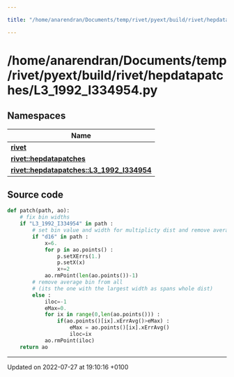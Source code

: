 ```yaml
---

title: "/home/anarendran/Documents/temp/rivet/pyext/build/rivet/hepdatapatches/L3_1992_I334954.py"

---
```


# /home/anarendran/Documents/temp/rivet/pyext/build/rivet/hepdatapatches/L3_1992_I334954.py



## Namespaces

| Name           |
| -------------- |
| **[rivet](http://example.org/namespaces/namespacerivet/)**  |
| **[rivet::hepdatapatches](http://example.org/namespaces/namespacerivet_1_1hepdatapatches/)**  |
| **[rivet::hepdatapatches::L3_1992_I334954](http://example.org/namespaces/namespacerivet_1_1hepdatapatches_1_1l3__1992__i334954/)**  |




## Source code

```python
def patch(path, ao):
    # fix bin widths
    if "L3_1992_I334954" in path :
        # set bin value and width for multiplicty dist and remove average bin
        if "d16" in path :
            x=6.
            for p in ao.points() :
                p.setXErrs(1.)
                p.setX(x)
                x+=2
            ao.rmPoint(len(ao.points())-1)
        # remove average bin from all
        # (its the one with the largest width as spans whole dist)
        else :
            iloc=-1
            eMax=0.
            for ix in range(0,len(ao.points())) :
                if(ao.points()[ix].xErrAvg()>eMax) :
                    eMax = ao.points()[ix].xErrAvg()
                    iloc=ix
            ao.rmPoint(iloc)
    return ao
```


-------------------------------

Updated on 2022-07-27 at 19:10:16 +0100
